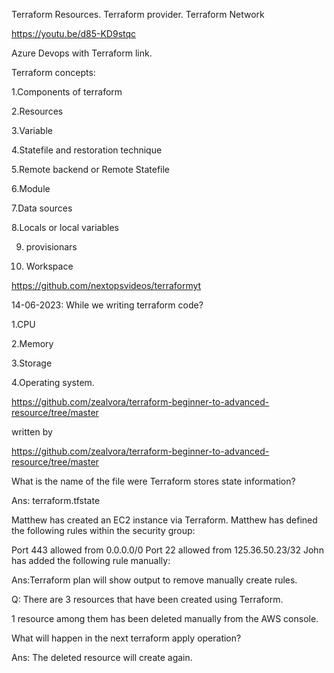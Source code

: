 Terraform Resources.
Terraform provider.
Terraform Network


https://youtu.be/d85-KD9stqc

Azure Devops with Terraform link.


Terraform concepts:

1.Components of terraform

2.Resources

3.Variable

4.Statefile and restoration technique

5.Remote backend or Remote Statefile

6.Module

7.Data sources

8.Locals or local variables

9. provisionars

10. Workspace

https://github.com/nextopsvideos/terraformyt

14-06-2023:
While we writing terraform code?

1.CPU

2.Memory

3.Storage

4.Operating system.

https://github.com/zealvora/terraform-beginner-to-advanced-resource/tree/master

written by


https://github.com/zealvora/terraform-beginner-to-advanced-resource/tree/master

What is the name of the file were Terraform stores state information?

Ans: terraform.tfstate

Matthew has created an EC2 instance via Terraform. Matthew has defined the following rules within the security group:

Port 443 allowed from 0.0.0.0/0
Port 22 allowed from 125.36.50.23/32
John has added the following rule manually:

Ans:Terraform plan will show output to remove manually create rules.

Q: There are 3 resources that have been created using Terraform.

1 resource among them has been deleted manually from the AWS console.

What will happen in the next terraform apply operation?

Ans: The deleted resource will create again.











